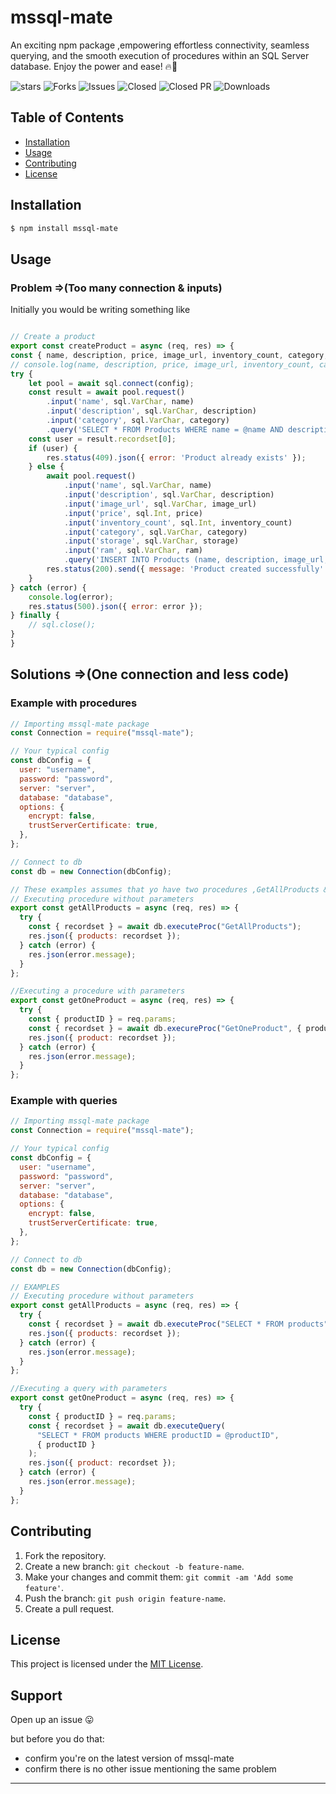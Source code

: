 # mssql-mate

An exciting npm package ,empowering effortless connectivity, seamless querying, and the smooth execution of procedures within an SQL Server database. Enjoy the power and ease! 🔥🎉

![stars](https://img.shields.io/github/stars/mwongess/mssql-mate) 
![Forks](https://img.shields.io/github/forks/mwongess/mssql-mate)
![Issues](https://img.shields.io/github/issues/mwongess/mssql-mate)
![Closed](https://img.shields.io/github/issues-closed/mwongess/mssql-mate)
![Closed PR](https://img.shields.io/github/issues-pr-closed/mwongess/mssql-mate)
![Downloads](https://img.shields.io/github/downloads/mwongess/mssql-mate/total)

## Table of Contents

- [Installation](#installation)
- [Usage](#usage)
- [Contributing](#contributing)
- [License](#license)

## Installation

```bash
$ npm install mssql-mate
```

## Usage


### Problem =>(Too many connection & inputs)
Initially you would be writing something like

```javascript

// Create a product
export const createProduct = async (req, res) => {
const { name, description, price, image_url, inventory_count, category, storage, ram } = req.body;
// console.log(name, description, price, image_url, inventory_count, category, storage, ram);
try {
    let pool = await sql.connect(config);
    const result = await pool.request()
        .input('name', sql.VarChar, name)
        .input('description', sql.VarChar, description)
        .input('category', sql.VarChar, category)
        .query('SELECT * FROM Products WHERE name = @name AND description = @description AND category = @category');
    const user = result.recordset[0];
    if (user) {
        res.status(409).json({ error: 'Product already exists' });
    } else {
        await pool.request()
            .input('name', sql.VarChar, name)
            .input('description', sql.VarChar, description)
            .input('image_url', sql.VarChar, image_url)
            .input('price', sql.Int, price)
            .input('inventory_count', sql.Int, inventory_count)
            .input('category', sql.VarChar, category)
            .input('storage', sql.VarChar, storage)
            .input('ram', sql.VarChar, ram)
            .query('INSERT INTO Products (name, description, image_url, price, inventory_count, category, storage, ram) VALUES (@name, @description, @image_url, @price, @inventory_count, @category,@storage,@ram)');
        res.status(200).send({ message: 'Product created successfully' });
    }
} catch (error) {
    console.log(error);
    res.status(500).json({ error: error });
} finally {
    // sql.close();
}
}
```

## Solutions =>(One connection and less code)
### Example with procedures

```javascript
// Importing mssql-mate package
const Connection = require("mssql-mate");

// Your typical config
const dbConfig = {
  user: "username",
  password: "password",
  server: "server",
  database: "database",
  options: {
    encrypt: false,
    trustServerCertificate: true,
  },
};

// Connect to db
const db = new Connection(dbConfig);

// These examples assumes that yo have two procedures ,GetAllProducts & GetOneProduct 
// Executing procedure without parameters
export const getAllProducts = async (req, res) => {
  try {
    const { recordset } = await db.executeProc("GetAllProducts");
    res.json({ products: recordset });
  } catch (error) {
    res.json(error.message);
  }
};

//Executing a procedure with parameters
export const getOneProduct = async (req, res) => {
  try {
    const { productID } = req.params;
    const { recordset } = await db.execureProc("GetOneProduct", { productID });
    res.json({ product: recordset });
  } catch (error) {
    res.json(error.message);
  }
};

```



### Example with queries

```javascript
// Importing mssql-mate package
const Connection = require("mssql-mate");

// Your typical config
const dbConfig = {
  user: "username",
  password: "password",
  server: "server",
  database: "database",
  options: {
    encrypt: false,
    trustServerCertificate: true,
  },
};

// Connect to db
const db = new Connection(dbConfig);

// EXAMPLES
// Executing procedure without parameters
export const getAllProducts = async (req, res) => {
  try {
    const { recordset } = await db.executeProc("SELECT * FROM products");
    res.json({ products: recordset });
  } catch (error) {
    res.json(error.message);
  }
};

//Executing a query with parameters
export const getOneProduct = async (req, res) => {
  try {
    const { productID } = req.params;
    const { recordset } = await db.executeQuery(
      "SELECT * FROM products WHERE productID = @productID",
      { productID }
    );
    res.json({ product: recordset });
  } catch (error) {
    res.json(error.message);
  }
};
```

## Contributing

1. Fork the repository.
2. Create a new branch: `git checkout -b feature-name`.
3. Make your changes and commit them: `git commit -am 'Add some feature'`.
4. Push the branch: `git push origin feature-name`.
5. Create a pull request.

## License

This project is licensed under the [MIT License](LICENSE).

## Support

Open up an issue 😛

but before you do that:

- confirm you're on the latest version of mssql-mate
- confirm there is no other issue mentioning the same problem

---
